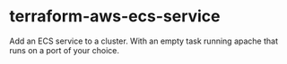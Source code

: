 # terraform-aws-ecs-service

Add an ECS service to a cluster. With an empty task running apache that runs on a port of your choice.

